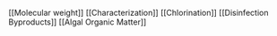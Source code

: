 [[Molecular weight]]
[[Characterization]]
[[Chlorination]]
[[Disinfection Byproducts]]
[[Algal Organic Matter]]

